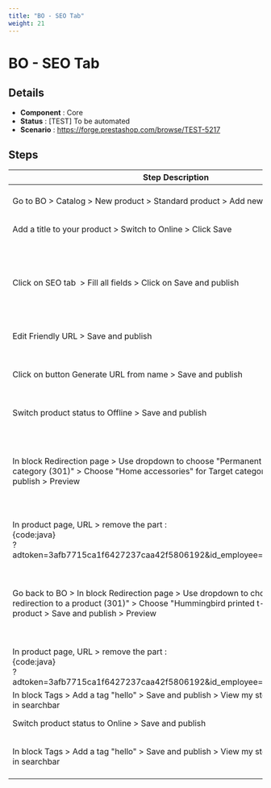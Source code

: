 ```yaml
---
title: "BO - SEO Tab"
weight: 21
---
```


# BO - SEO Tab
## Details
* **Component** : Core
* **Status** : [TEST] To be automated
* **Scenario** : https://forge.prestashop.com/browse/TEST-5217

## Steps
| Step Description | Expected result |
| ----- | ----- |
| Go to BO > Catalog > New product > Standard product > Add new product | Product creation page is well displayed |
| Add a title to your product > Switch to Online > Click Save | Successful update message is displayed |
| Click on SEO tab  > Fill all fields > Click on Save and publish | * SEO tab is red<br> * Friendly URL field is red<br> * Error message : "lorem ipsum" is invalid - Language: English (English) is displayed |
| Edit Friendly URL > Save and publish | Successful update message is displayed |
| Click on button Generate URL from name > Save and publish | Successful update message is displayed<br><br>The URL is reset to the original one |
| Switch product status to Offline > Save and publish | Successful update message is displayed |
| In block Redirection page > Use dropdown to choose "Permanent redirection to a category (301)" > Choose "Home accessories" for Target category > Save and publish > Preview | In BO, Successful update message is displayed<br><br>In FO, see the banner "This product is not visible to your customers." on top of the product page |
| In product page, URL > remove the part :<br>{code:java}<br>?adtoken=3afb7715ca1f6427237caa42f5806192&id_employee=1&preview=1{code} | Category HOME ACCESSORIES is displayed |
| Go back to BO > In block Redirection page > Use dropdown to choose "Permanent redirection to a product (301)" > Choose "Hummingbird printed t-shirt" for Target product > Save and publish > Preview | In BO, Successful update message is displayed<br><br>In FO, Product Hummingbird printed t-shirt is displayed |
| In product page, URL > remove the part :<br>{code:java}<br>?adtoken=3afb7715ca1f6427237caa42f5806192&id_employee=1&preview=1{code} | Hummingbird printed t-shirt product page is displayed |
| In block Tags > Add a tag "hello" > Save and publish > View my store > Search "hello" in searchbar | All the products are displayed |
| Switch product status to Online > Save and publish | Successful update message is displayed |
| In block Tags > Add a tag "hello" > Save and publish > View my store > Search "hello" in searchbar | Only the product you created with Tag:hello is displayed in the search results |
